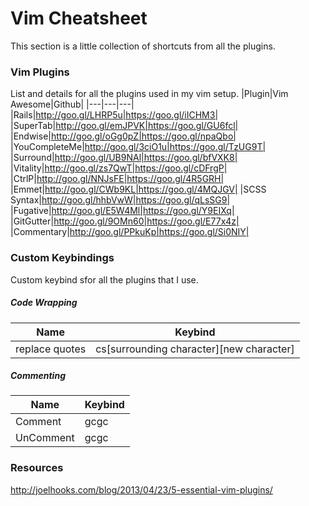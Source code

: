 # Vim Cheatsheet
This section is a little collection of shortcuts from all the plugins.

### Vim Plugins
List and details for all the plugins used in my vim setup.
|Plugin|Vim Awesome|Github|
|---|---|---|
|Rails|http://goo.gl/LHRP5u|https://goo.gl/iICHM3|
|SuperTab|http://goo.gl/emJPVK|https://goo.gl/GU6fcl|
|Endwise|http://goo.gl/oGg0pZ|https://goo.gl/npaQbo|
|YouCompleteMe|http://goo.gl/3ciO1u|https://goo.gl/TzUG9T|
|Surround|http://goo.gl/UB9NAl|https://goo.gl/bfVXK8|
|Vitality|http://goo.gl/zs7QwT|https://goo.gl/cDFrgP|
|CtrlP|http://goo.gl/NNJsFE|https://goo.gl/4R5GRH|
|Emmet|http://goo.gl/CWb9KL|https://goo.gl/4MQJGV|
|SCSS Syntax|http://goo.gl/hhbVwW|https://goo.gl/qLsSG9|
|Fugative|http://goo.gl/E5W4Ml|https://goo.gl/Y9EIXq|
|GitGutter|http://goo.gl/9OMn60|https://goo.gl/E77x4z|
|Commentary|http://goo.gl/PPkuKp|https://goo.gl/Si0NIY|

### Custom Keybindings
Custom keybind sfor all the plugins that I use.

##### Code Wrapping
|Name|Keybind|
|---|---|
|replace quotes|cs[surrounding character][new character]|

##### Commenting
|Name|Keybind|
|---|---|
|Comment|gcgc|
|UnComment|gcgc|

### Resources
http://joelhooks.com/blog/2013/04/23/5-essential-vim-plugins/
